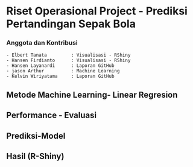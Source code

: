# Riset Operasional Project - Prediksi Pertandingan Sepak Bola
### Anggota dan Kontribusi
    - Elbert Tanata         : Visualisasi - RShiny
    - Hansen Firdianto      : Visualisasi - RShiny
    - Hansen Layanardi      : Laporan GitHub
    - jason Arthur          : Machine Learning
    - Kelvin Wiriyatama     : Laporan GitHub
## Metode Machine Learning- Linear Regresion
## Performance - Evaluasi
## Prediksi-Model
## Hasil (R-Shiny)
